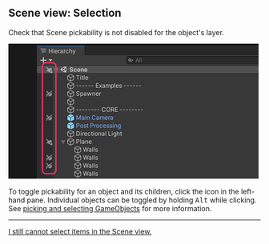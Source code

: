## Scene view: Selection
Check that Scene pickability is not disabled for the object's layer.

![Scene view pickability](scene-view-pickability.png)  

To toggle pickability for an object and its children, click the icon in the left-hand pane. Individual objects can be toggled by holding <kbd>Alt</kbd> while clicking.  
See [picking and selecting GameObjects](https://docs.unity3d.com/2020.1/Documentation/Manual/ScenePicking.html) for more information.  

---  

[I still cannot select items in the Scene view.](Layer%20Selection.md)